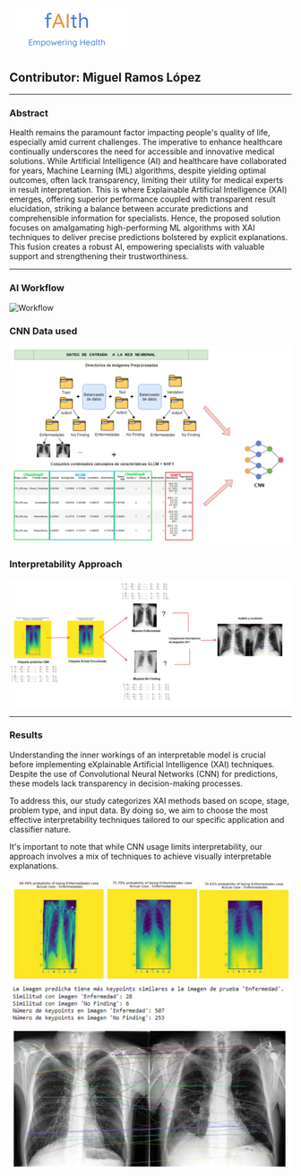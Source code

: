 # ![fAIth](assets/fAIth_logo.png)

## Contributor: Miguel Ramos López

---
### Abstract
Health remains the paramount factor impacting people's quality of life, especially amid current challenges. The imperative to enhance healthcare continually underscores the need for accessible and innovative medical solutions. 
While Artificial Intelligence (AI) and healthcare have collaborated for years, Machine Learning (ML) algorithms, despite yielding optimal outcomes, often lack transparency, limiting their utility for medical experts in result interpretation. This is where Explainable Artificial Intelligence (XAI) emerges, offering superior performance coupled with transparent result elucidation, striking a balance between accurate predictions and comprehensible information for specialists.
Hence, the proposed solution focuses on amalgamating high-performing ML algorithms with XAI techniques to deliver precise predictions bolstered by explicit explanations. This fusion creates a robust AI, empowering specialists with valuable support and strengthening their trustworthiness.

---
### AI Workflow

![Workflow](assets/visual.png)

### CNN Data used

![Workflow](assets/ApproachCNNData.png)

### Interpretability Approach

![Workflow](assets/ApproachResults1.png)

---
### Results
Understanding the inner workings of an interpretable model is crucial before implementing eXplainable Artificial Intelligence (XAI) techniques. Despite the use of Convolutional Neural Networks (CNN) for predictions, these models lack transparency in decision-making processes.

To address this, our study categorizes XAI methods based on scope, stage, problem type, and input data. By doing so, we aim to choose the most effective interpretability techniques tailored to our specific application and classifier nature.

It's important to note that while CNN usage limits interpretability, our approach involves a mix of techniques to achieve visually interpretable explanations.

![Workflow](assets/ApproachResults2.png)
![Workflow](assets/ApproachResults3.png)
![Workflow](assets/ApproachResults4.png)
